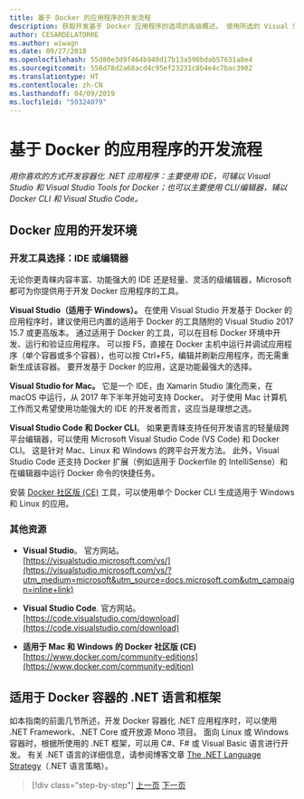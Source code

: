 ```yaml
---
title: 基于 Docker 的应用程序的开发流程
description: 获取开发基于 Docker 应用程序的选项的高级概述。 使用所选的 Visual Studio for Windows、Visual Studio for Mac 或 Visual Studio Code 获得多平台支持（Windows、Mac 和 Linux）。
author: CESARDELATORRE
ms.author: wiwagn
ms.date: 09/27/2018
ms.openlocfilehash: 55d80e3d9f464b940d17b13a598bdab57631a8e4
ms.sourcegitcommit: 558d78d2a68acd4c95ef23231c8b4e4c7bac3902
ms.translationtype: HT
ms.contentlocale: zh-CN
ms.lasthandoff: 04/09/2019
ms.locfileid: "59324079"
---
```

# <a name="development-process-for-docker-based-applications"></a>基于 Docker 的应用程序的开发流程

*用你喜欢的方式开发容器化 .NET 应用程序：主要使用 IDE，可辅以 Visual Studio 和 Visual Studio Tools for Docker；也可以主要使用 CLI/编辑器，辅以 Docker CLI 和 Visual Studio Code。*

## <a name="development-environment-for-docker-apps"></a>Docker 应用的开发环境

### <a name="development-tool-choices-ide-or-editor"></a>开发工具选择：IDE 或编辑器

无论你更青睐内容丰富、功能强大的 IDE 还是轻量、灵活的级编辑器，Microsoft 都可为你提供用于开发 Docker 应用程序的工具。

**Visual Studio（适用于 Windows）。** 在使用 Visual Studio 开发基于 Docker 的应用程序时，建议使用已内置的适用于 Docker 的工具随附的 Visual Studio 2017 15.7 或更高版本。 通过适用于 Docker 的工具，可以在目标 Docker 环境中开发、运行和验证应用程序。 可以按 F5，直接在 Docker 主机中运行并调试应用程序（单个容器或多个容器），也可以按 Ctrl+F5，编辑并刷新应用程序，而无需重新生成该容器。 要开发基于 Docker 的应用，这是功能最强大的选择。

**Visual Studio for Mac。** 它是一个 IDE，由 Xamarin Studio 演化而来，在 macOS 中运行，从 2017 年下半年开始可支持 Docker。 对于使用 Mac 计算机工作而又希望使用功能强大的 IDE 的开发者而言，这应当是理想之选。

**Visual Studio Code 和 Docker CLI**。 如果更青睐支持任何开发语言的轻量级跨平台编辑器，可以使用 Microsoft Visual Studio Code (VS Code) 和 Docker CLI。 这是针对 Mac、Linux 和 Windows 的跨平台开发方法。 此外，Visual Studio Code 还支持 Docker 扩展（例如适用于 Dockerfile 的 IntelliSense）和在编辑器中运行 Docker 命令的快捷任务。

安装 [Docker 社区版 (CE)](https://www.docker.com/community-edition) 工具，可以使用单个 Docker CLI 生成适用于 Windows 和 Linux 的应用。

### <a name="additional-resources"></a>其他资源

- **Visual Studio**。 官方网站。 \
  [https://visualstudio.microsoft.com/vs/](https://visualstudio.microsoft.com/vs/?utm_medium=microsoft&utm_source=docs.microsoft.com&utm_campaign=inline+link)

- **Visual Studio Code**. 官方网站。 \
  [https://code.visualstudio.com/download](https://code.visualstudio.com/download)

- **适用于 Mac 和 Windows 的 Docker 社区版 (CE)** \
  [https://www.docker.com/community-editions](https://www.docker.com/community-edition)

## <a name="net-languages-and-frameworks-for-docker-containers"></a>适用于 Docker 容器的 .NET 语言和框架

如本指南的前面几节所述，开发 Docker 容器化 .NET 应用程序时，可以使用 .NET Framework、.NET Core 或开放源 Mono 项目。 面向 Linux 或 Windows 容器时，根据所使用的 .NET 框架，可以用 C\#、F\# 或 Visual Basic 语言进行开发。 有关 .NET 语言的详细信息，请参阅博客文章 [The .NET Language Strategy](https://devblogs.microsoft.com/dotnet/the-net-language-strategy/)（.NET 语言策略）。

>[!div class="step-by-step"]
>[上一页](../architect-microservice-container-applications/using-azure-service-fabric.md)
>[下一页](docker-app-development-workflow.md)